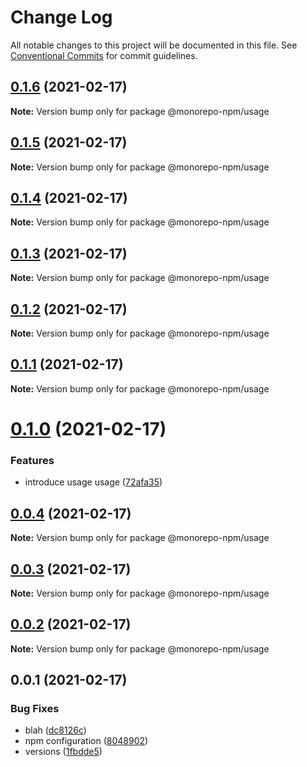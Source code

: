# Change Log

All notable changes to this project will be documented in this file.
See [Conventional Commits](https://conventionalcommits.org) for commit guidelines.

## [0.1.6](https://github.com/developer239/monorepo-npm/compare/@monorepo-npm/usage@0.1.5...@monorepo-npm/usage@0.1.6) (2021-02-17)

**Note:** Version bump only for package @monorepo-npm/usage





## [0.1.5](https://github.com/developer239/monorepo-npm/compare/@monorepo-npm/usage@0.1.4...@monorepo-npm/usage@0.1.5) (2021-02-17)

**Note:** Version bump only for package @monorepo-npm/usage





## [0.1.4](https://github.com/developer239/monorepo-npm/compare/@monorepo-npm/usage@0.1.3...@monorepo-npm/usage@0.1.4) (2021-02-17)

**Note:** Version bump only for package @monorepo-npm/usage





## [0.1.3](https://github.com/developer239/monorepo-npm/compare/@monorepo-npm/usage@0.1.2...@monorepo-npm/usage@0.1.3) (2021-02-17)

**Note:** Version bump only for package @monorepo-npm/usage





## [0.1.2](https://github.com/developer239/monorepo-npm/compare/@monorepo-npm/usage@0.1.1...@monorepo-npm/usage@0.1.2) (2021-02-17)

**Note:** Version bump only for package @monorepo-npm/usage





## [0.1.1](https://github.com/developer239/monorepo-npm/compare/@monorepo-npm/usage@0.1.0...@monorepo-npm/usage@0.1.1) (2021-02-17)

**Note:** Version bump only for package @monorepo-npm/usage





# [0.1.0](https://github.com/developer239/monorepo-npm/compare/@monorepo-npm/usage@0.0.4...@monorepo-npm/usage@0.1.0) (2021-02-17)


### Features

* introduce usage usage ([72afa35](https://github.com/developer239/monorepo-npm/commit/72afa358f189b5262d7a2f9ac6220efa8b89a7b3))





## [0.0.4](https://github.com/developer239/monorepo-npm/compare/@monorepo-npm/usage@0.0.3...@monorepo-npm/usage@0.0.4) (2021-02-17)

**Note:** Version bump only for package @monorepo-npm/usage





## [0.0.3](https://github.com/developer239/monorepo-npm/compare/@monorepo-npm/usage@0.0.2...@monorepo-npm/usage@0.0.3) (2021-02-17)

**Note:** Version bump only for package @monorepo-npm/usage





## [0.0.2](https://github.com/developer239/monorepo-npm/compare/@monorepo-npm/usage@0.0.1...@monorepo-npm/usage@0.0.2) (2021-02-17)

**Note:** Version bump only for package @monorepo-npm/usage





## 0.0.1 (2021-02-17)


### Bug Fixes

* blah ([dc8126c](https://github.com/developer239/monorepo-npm/commit/dc8126caa5a27a58bf094063cf002e8bfabc7714))
* npm configuration ([8048902](https://github.com/developer239/monorepo-npm/commit/804890284f5b2e56282fc8a6b1b45440f01831be))
* versions ([1fbdde5](https://github.com/developer239/monorepo-npm/commit/1fbdde551d8ebbeee37cd276eb6745e742802266))
